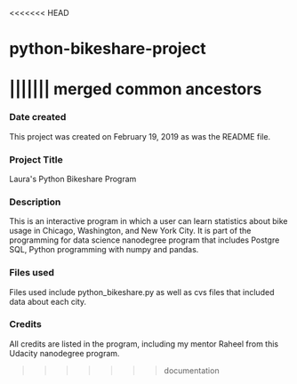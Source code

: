 <<<<<<< HEAD
# python-bikeshare-project
||||||| merged common ancestors
=======
### Date created
This project was created on February 19, 2019 as was the README file.

### Project Title
Laura's Python Bikeshare Program

### Description
This is an interactive program in which a user can learn statistics about bike usage in Chicago, Washington, and New York City. It is part of the programming for data science nanodegree program that includes Postgre SQL, Python programming with numpy and pandas.

### Files used
Files used include python_bikeshare.py as well as cvs files that included data about each city.

### Credits
All credits are listed in the program, including my mentor Raheel from this Udacity nanodegree program.

>>>>>>> documentation
